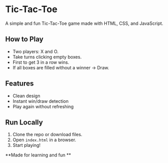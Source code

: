 #  Tic-Tac-Toe

A simple and fun Tic-Tac-Toe game made with HTML, CSS, and JavaScript.

## How to Play
- Two players: X and O.
- Take turns clicking empty boxes.
- First to get 3 in a row wins.
- If all boxes are filled without a winner → Draw.

## Features
- Clean design
- Instant win/draw detection
- Play again without refreshing

## Run Locally
1. Clone the repo or download files.
2. Open `index.html` in a browser.
3. Start playing!

**Made for learning and fun **
